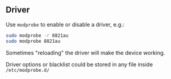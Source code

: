 ## Driver

Use `modprobe` to enable or disable a driver, e.g.:

```bash
sudo modprobe -r 8821au
sudo modprobe 8821au
```

Sometimes "reloading" the driver will make the device working.

Driver options or blacklist could be stored in any file inside `/etc/modprobe.d/`
